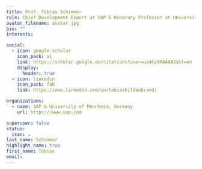 ```yaml
---
title: Prof. Tobias Schimmer
role: Chief Development Expert at SAP & Honorary Professor at University of Mannheim
avatar_filename: avatar.jpg
bio: ""
interests:

social:
  - icon: google-scholar
    icon_pack: ai
    link: https://scholar.google.de/citations?user=us4CyYMAAAAJ&hl=en
    display:
      header: true
  - icon: linkedin
    icon_pack: fab
    link: https://www.linkedin.com/in/tobiashildenbrand/

organizations:
  - name: SAP & University of Mannheim, Germany
    url: https://www.sap.com

superuser: false
status:
  icon: ☕️
last_name: Schimmer
highlight_name: true
first_name: Tobias
email: 
---
```






